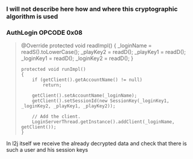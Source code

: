 ### I will not describe here how and where this cryptographic algorithm is used

### AuthLogin OPCODE 0x08

<blockquote>
@Override
	protected void readImpl()
	{
		_loginName = readS().toLowerCase();
		_playKey2 = readD();
		_playKey1 = readD();
		_loginKey1 = readD();
		_loginKey2 = readD();
	}
	

	protected void runImpl()
	{
		if (getClient().getAccountName() != null)
			return;
		
		getClient().setAccountName(_loginName);
		getClient().setSessionId(new SessionKey(_loginKey1, _loginKey2, _playKey1, _playKey2));
		
		// Add the client.
		LoginServerThread.getInstance().addClient(_loginName, getClient());
	}
</blockquote>

In l2j itself we receive the already decrypted data and check that there is such a user and his session keys